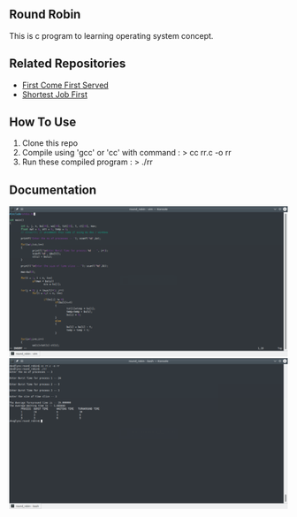 Round Robin
-----------------------

This is c program to learning operating system concept.


## Related Repositories
* [First Come First Served](https://github.com/ibnuhalimm/first-come-first-served "First Come First Served")
* [Shortest Job First](https://github.com/ibnuhalimm/shortest-job-first "Shortest Job First")


## How To Use
1. Clone this repo
2. Compile using 'gcc' or 'cc' with command : > cc rr.c -o rr
3. Run these compiled program : > ./rr

## Documentation
![alt text](https://github.com/ibnuhalimm/round-robin/blob/master/docs/img_001.png?raw=true "Source Code")
![alt text](https://github.com/ibnuhalimm/round-robin/blob/master/docs/img_002.png?raw=true "Running Programs")
